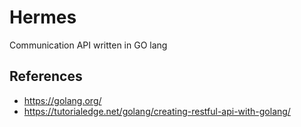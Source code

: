 # Hermes
Communication API written in GO lang

## References
* https://golang.org/
* https://tutorialedge.net/golang/creating-restful-api-with-golang/
